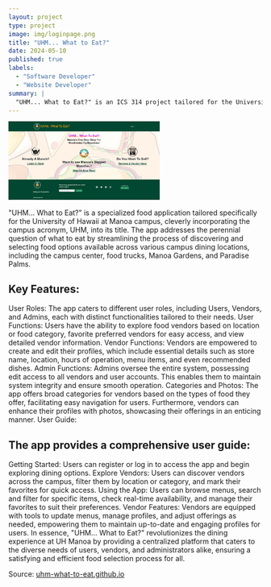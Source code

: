 ```yaml
---
layout: project
type: project
image: img/loginpage.png
title: "UHM... What to Eat?"
date: 2024-05-10
published: true
labels:
  - "Software Developer"
  - "Website Developer"
summary: |
  "UHM... What to Eat?" is an ICS 314 project tailored for the University of Hawaii at Manoa campus. This food app simplifies the process of finding dining options across campus locations like the campus center, food trucks, Manoa Gardens, and Paradise Palms. It's designed to make meal decisions easier for students and staff by providing quick access to diverse food choices.
---
```


<img width="300px" class="rounded float-start pe-4" src="../img/Screen.png">

"UHM... What to Eat?" is a specialized food application tailored specifically for the University of Hawaii at Manoa campus, cleverly incorporating the campus acronym, UHM, into its title. The app addresses the perennial question of what to eat by streamlining the process of discovering and selecting food options available across various campus dining locations, including the campus center, food trucks, Manoa Gardens, and Paradise Palms.

## Key Features:

User Roles: The app caters to different user roles, including Users, Vendors, and Admins, each with distinct functionalities tailored to their needs.
User Functions: Users have the ability to explore food vendors based on location or food category, favorite preferred vendors for easy access, and view detailed vendor information.
Vendor Functions: Vendors are empowered to create and edit their profiles, which include essential details such as store name, location, hours of operation, menu items, and even recommended dishes.
Admin Functions: Admins oversee the entire system, possessing edit access to all vendors and user accounts. This enables them to maintain system integrity and ensure smooth operation.
Categories and Photos: The app offers broad categories for vendors based on the types of food they offer, facilitating easy navigation for users. Furthermore, vendors can enhance their profiles with photos, showcasing their offerings in an enticing manner.
User Guide:

## The app provides a comprehensive user guide:

Getting Started: Users can register or log in to access the app and begin exploring dining options.
Explore Vendors: Users can discover vendors across the campus, filter them by location or category, and mark their favorites for quick access.
Using the App: Users can browse menus, search and filter for specific items, check real-time availability, and manage their favorites to suit their preferences.
Vendor Features: Vendors are equipped with tools to update menus, manage profiles, and adjust offerings as needed, empowering them to maintain up-to-date and engaging profiles for users.
In essence, "UHM... What to Eat?" revolutionizes the dining experience at UH Manoa by providing a centralized platform that caters to the diverse needs of users, vendors, and administrators alike, ensuring a satisfying and efficient food selection process for all.

Source: <a href="https://uhm-what-to-eat.github.io/"><i class="large github icon "></i>uhm-what-to-eat.github.io</a>

